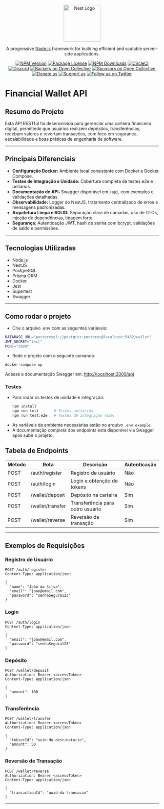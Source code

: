 <p align="center">
  <a href="http://nestjs.com/" target="blank"><img src="https://nestjs.com/img/logo-small.svg" width="120" alt="Nest Logo" /></a>
</p>

[circleci-image]: https://img.shields.io/circleci/build/github/nestjs/nest/master?token=abc123def456
[circleci-url]: https://circleci.com/gh/nestjs/nest

  <p align="center">A progressive <a href="http://nodejs.org" target="_blank">Node.js</a> framework for building efficient and scalable server-side applications.</p>
    <p align="center">
<a href="https://www.npmjs.com/~nestjscore" target="_blank"><img src="https://img.shields.io/npm/v/@nestjs/core.svg" alt="NPM Version" /></a>
<a href="https://www.npmjs.com/~nestjscore" target="_blank"><img src="https://img.shields.io/npm/l/@nestjs/core.svg" alt="Package License" /></a>
<a href="https://www.npmjs.com/~nestjscore" target="_blank"><img src="https://img.shields.io/npm/dm/@nestjs/common.svg" alt="NPM Downloads" /></a>
<a href="https://circleci.com/gh/nestjs/nest" target="_blank"><img src="https://img.shields.io/circleci/build/github/nestjs/nest/master" alt="CircleCI" /></a>
<a href="https://discord.gg/G7Qnnhy" target="_blank"><img src="https://img.shields.io/badge/discord-online-brightgreen.svg" alt="Discord"/></a>
<a href="https://opencollective.com/nest#backer" target="_blank"><img src="https://opencollective.com/nest/backers/badge.svg" alt="Backers on Open Collective" /></a>
<a href="https://opencollective.com/nest#sponsor" target="_blank"><img src="https://opencollective.com/nest/sponsors/badge.svg" alt="Sponsors on Open Collective" /></a>
  <a href="https://paypal.me/kamilmysliwiec" target="_blank"><img src="https://img.shields.io/badge/Donate-PayPal-ff3f59.svg" alt="Donate us"/></a>
    <a href="https://opencollective.com/nest#sponsor"  target="_blank"><img src="https://img.shields.io/badge/Support%20us-Open%20Collective-41B883.svg" alt="Support us"></a>
  <a href="https://twitter.com/nestframework" target="_blank"><img src="https://img.shields.io/twitter/follow/nestframework.svg?style=social&label=Follow" alt="Follow us on Twitter"></a>
</p>
  <!--[![Backers on Open Collective](https://opencollective.com/nest/backers/badge.svg)](https://opencollective.com/nest#backer)
  [![Sponsors on Open Collective](https://opencollective.com/nest/sponsors/badge.svg)](https://opencollective.com/nest#sponsor)-->


# Financial Wallet API

## Resumo do Projeto

Esta API RESTful foi desenvolvida para gerenciar uma carteira financeira digital, permitindo que usuários realizem depósitos, transferências, recebam valores e revertam transações, com foco em segurança, escalabilidade e boas práticas de engenharia de software.

---

## Principais Diferenciais

- **Configuração Docker:** Ambiente local consistente com Docker e Docker Compose.
- **Testes de Integração e Unidade:** Cobertura completa de testes e2e e unitários.
- **Documentação de API:** Swagger disponível em `/api`, com exemplos e validações detalhadas.
- **Observabilidade:** Logger do NestJS, tratamento centralizado de erros e mensagens padronizadas.
- **Arquitetura Limpa e SOLID:** Separação clara de camadas, uso de DTOs, injeção de dependências, tipagem forte.
- **Segurança:** Autenticação JWT, hash de senha com bcrypt, validações de saldo e permissões.

---

## Tecnologias Utilizadas

- Node.js
- NestJS
- PostgreSQL
- Prisma ORM
- Docker
- Jest
- Supertest
- Swagger

---

## Como rodar o projeto

- Crie o arquivo .env com as seguintes variáveis:

```sh
DATABASE_URL="postgresql://postgres:postgres@localhost:5432/wallet" 
JWT_SECRET="test"
PORT="3000"
```

- Rode o projeto com o seguinte comando:

```sh
docker-compose up
```
Acesse a documentação Swagger em: [http://localhost:3000/api](http://localhost:3000/api)

### Testes

- Para rodar os testes de unidade e integração:
  ```sh
  npm install
  npm run test       # Testes unitários
  npm run test:e2e   # Testes de integração (e2e)
  ```
- As variáveis de ambiente necessárias estão no arquivo `.env.example`.
- A documentação completa dos endpoints está disponível via Swagger após subir o projeto.

## Tabela de Endpoints

| Método | Rota                | Descrição                       | Autenticação |
|--------|---------------------|---------------------------------|--------------|
| POST   | /auth/register      | Registro de usuário             | Não          |
| POST   | /auth/login         | Login e obtenção de tokens      | Não          |
| POST   | /wallet/deposit     | Depósito na carteira            | Sim          |
| POST   | /wallet/transfer    | Transferência para outro usuário| Sim          |
| POST   | /wallet/reverse     | Reversão de transação           | Sim          |

---

## Exemplos de Requisições

### Registro de Usuário
```http
POST /auth/register
Content-Type: application/json

{
  "name": "João da Silva",
  "email": "joao@email.com",
  "password": "senhaSegura123"
}
```

### Login
```http
POST /auth/login
Content-Type: application/json

{
  "email": "joao@email.com",
  "password": "senhaSegura123"
}
```

### Depósito
```http
POST /wallet/deposit
Authorization: Bearer <accessToken>
Content-Type: application/json

{
  "amount": 100
}
```

### Transferência
```http
POST /wallet/transfer
Authorization: Bearer <accessToken>
Content-Type: application/json

{
  "toUserId": "uuid-do-destinatario",
  "amount": 50
}
```

### Reversão de Transação
```http
POST /wallet/reverse
Authorization: Bearer <accessToken>
Content-Type: application/json

{
  "transactionId": "uuid-da-transacao"
}
```

---